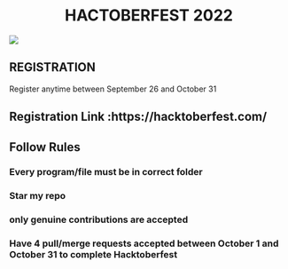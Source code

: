   <H1><center><B>HACTOBERFEST 2022</B> </center> </H1>
  
  <img src ='https://github.com/Srishti44-g/HACTOBERFEST-2022/blob/main/Hactoberfest2022.png'>
 <H2>REGISTRATION</h2>
  Register anytime between September 26 and October 31
  <h2>Registration Link :https://hacktoberfest.com/ </h2>
  
  <h2> Follow Rules</h2>
  <h3> Every program/file must be in correct folder</h3>
  <h3> Star my repo </h3>
  <h3> only genuine contributions are accepted</h3> 
  
  <h3>Have 4 pull/merge requests accepted between October 1 and October 31 to complete Hacktoberfest</h3>
  
 
